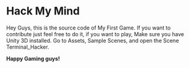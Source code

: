 # Hack My Mind
Hey Guys, this is the source code of My First Game. If you want to contribute just feel free to do it, if you want to play,
Make sure you have Unity 3D installed.
Go to Assets,
Sample Scenes,
and open the Scene Terminal_Hacker.

**Happy Gaming guys!**
